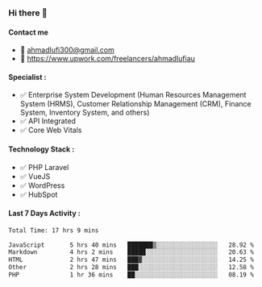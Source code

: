 ### Hi there 👋

#### Contact me 
- :email: ahmadlufi300@gmail.com
- 🔭 https://www.upwork.com/freelancers/ahmadlufiau

#### Specialist :
- ✅ Enterprise System Development (Human Resources Management System (HRMS), Customer Relationship Management (CRM), Finance System, Inventory System, and others)
- ✅ API Integrated
- ✅ Core Web Vitals

#### Technology Stack :

- ✅ PHP Laravel
- ✅ VueJS
- ✅ WordPress
- ✅ HubSpot

#### Last 7 Days Activity :
<!--START_SECTION:waka-->

```txt
Total Time: 17 hrs 9 mins

JavaScript       5 hrs 40 mins   ███████▒░░░░░░░░░░░░░░░░░   28.92 %
Markdown         4 hrs 2 mins    █████░░░░░░░░░░░░░░░░░░░░   20.63 %
HTML             2 hrs 47 mins   ███▓░░░░░░░░░░░░░░░░░░░░░   14.25 %
Other            2 hrs 28 mins   ███░░░░░░░░░░░░░░░░░░░░░░   12.58 %
PHP              1 hr 36 mins    ██░░░░░░░░░░░░░░░░░░░░░░░   08.19 %
```

<!--END_SECTION:waka-->

<!--
**ahmadlufiau/ahmadlufiau** is a ✨ _special_ ✨ repository because its `README.md` (this file) appears on your GitHub profile.

Here are some ideas to get you started:

- 🔭 I’m currently working on ...
- 🌱 I’m currently learning ...
- 👯 I’m looking to collaborate on ...
- 🤔 I’m looking for help with ...
- 💬 Ask me about ...
- 📫 How to reach me: ...
- 😄 Pronouns: ...
- ⚡ Fun fact: ...
-->
